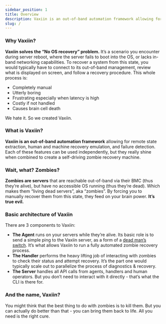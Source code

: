 ```yaml
---
sidebar_position: 1
title: Overview
description: Vaxiin is an out-of-band automation framework allowing for remote state extraction, human and machine recovery emulation, and failure detection. In a nutshell, it helps you handle zombies.
slug: /
---
```


### Why Vaxiin?

**Vaxiin solves the “No OS recovery” problem.** It’s a scenario you encounter during server reboot, where the server fails to boot into the OS, or lacks in-band networking capabilities. To recover a system from this state, you would typically have to connect to its out-of-band management, review what is displayed on screen, and follow a recovery procedure. This whole process is:
* Completely manual
* Utterly boring
* Frustrating especially when latency is high
* Costly if not handled
* Causes brain cell death

We hate it. So we created Vaxiin.

### What is Vaxiin?

**Vaxiin is an out-of-band automation framework** allowing for remote state extraction, human and machine recovery emulation, and failure detection. Each of these features can be used independently, but they really shine when combined to create a self-driving zombie recovery machine.

### Wait, what? Zombies?

**Zombies are servers** that are reachable out-of-band via their BMC (thus they’re alive), but have no accessible OS running (thus they’re dead). Which makes them “living dead servers”, aka “zombies”. By forcing you to manually recover them from this state, they feed on your brain power. **It’s true evil.**

### Basic architecture of Vaxiin

There are 3 components to Vaxiin:
* **The Agent** runs on your servers while they’re alive. Its basic role is to send a simple ping to the Vaxiin server, as a form of a [dead man’s switch](https://en.wikipedia.org/wiki/Dead_man%27s_switch). It’s what allows Vaxiin to run a fully automated zombie recovery process.
* **The Handler** performs the heavy lifting job of interacting with zombies to check their status and attempt recovery. It’s the part one would typically scale out to parallelize the process of diagnostics & recovery.
* **The Server** handles all API calls from agents, handlers and human operators. But you don’t need to interact with it directly - that’s what the CLI is there for.

### And the name, Vaxiin?

You might think that the best thing to do with zombies is to kill them. But you can actually do better than that - you can bring them back to life. All you need is the right cure.
